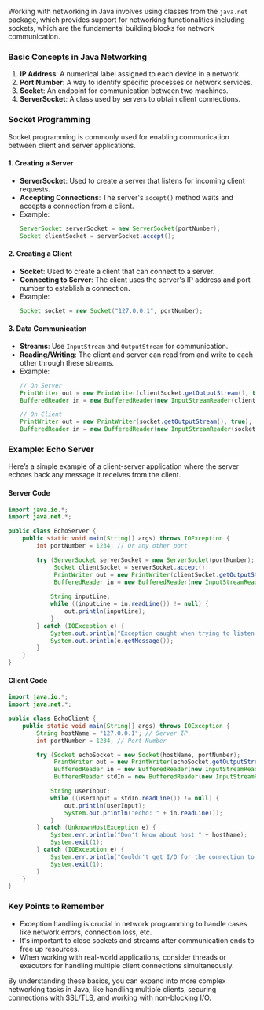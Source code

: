 Working with networking in Java involves using classes from the `java.net` package, which provides support for networking functionalities including sockets, which are the fundamental building blocks for network communication.

### Basic Concepts in Java Networking
1. **IP Address**: A numerical label assigned to each device in a network.
2. **Port Number**: A way to identify specific processes or network services.
3. **Socket**: An endpoint for communication between two machines.
4. **ServerSocket**: A class used by servers to obtain client connections.

### Socket Programming
Socket programming is commonly used for enabling communication between client and server applications.

#### 1. **Creating a Server**
- **ServerSocket**: Used to create a server that listens for incoming client requests.
- **Accepting Connections**: The server's `accept()` method waits and accepts a connection from a client.
- Example:
  ```java
  ServerSocket serverSocket = new ServerSocket(portNumber);
  Socket clientSocket = serverSocket.accept();
  ```

#### 2. **Creating a Client**
- **Socket**: Used to create a client that can connect to a server.
- **Connecting to Server**: The client uses the server's IP address and port number to establish a connection.
- Example:
  ```java
  Socket socket = new Socket("127.0.0.1", portNumber);
  ```

#### 3. **Data Communication**
- **Streams**: Use `InputStream` and `OutputStream` for communication.
- **Reading/Writing**: The client and server can read from and write to each other through these streams.
- Example:
  ```java
  // On Server
  PrintWriter out = new PrintWriter(clientSocket.getOutputStream(), true);
  BufferedReader in = new BufferedReader(new InputStreamReader(clientSocket.getInputStream()));

  // On Client
  PrintWriter out = new PrintWriter(socket.getOutputStream(), true);
  BufferedReader in = new BufferedReader(new InputStreamReader(socket.getInputStream()));
  ```

### Example: Echo Server
Here’s a simple example of a client-server application where the server echoes back any message it receives from the client.

#### Server Code
```java
import java.io.*;
import java.net.*;

public class EchoServer {
    public static void main(String[] args) throws IOException {
        int portNumber = 1234; // Or any other port

        try (ServerSocket serverSocket = new ServerSocket(portNumber);
             Socket clientSocket = serverSocket.accept();
             PrintWriter out = new PrintWriter(clientSocket.getOutputStream(), true);
             BufferedReader in = new BufferedReader(new InputStreamReader(clientSocket.getInputStream()))) {
            
            String inputLine;
            while ((inputLine = in.readLine()) != null) {
                out.println(inputLine);
            }
        } catch (IOException e) {
            System.out.println("Exception caught when trying to listen on port " + portNumber + " or listening for a connection");
            System.out.println(e.getMessage());
        }
    }
}
```

#### Client Code
```java
import java.io.*;
import java.net.*;

public class EchoClient {
    public static void main(String[] args) throws IOException {
        String hostName = "127.0.0.1"; // Server IP
        int portNumber = 1234; // Port Number

        try (Socket echoSocket = new Socket(hostName, portNumber);
             PrintWriter out = new PrintWriter(echoSocket.getOutputStream(), true);
             BufferedReader in = new BufferedReader(new InputStreamReader(echoSocket.getInputStream()));
             BufferedReader stdIn = new BufferedReader(new InputStreamReader(System.in))) {

            String userInput;
            while ((userInput = stdIn.readLine()) != null) {
                out.println(userInput);
                System.out.println("echo: " + in.readLine());
            }
        } catch (UnknownHostException e) {
            System.err.println("Don't know about host " + hostName);
            System.exit(1);
        } catch (IOException e) {
            System.err.println("Couldn't get I/O for the connection to " + hostName);
            System.exit(1);
        }
    }
}
```

### Key Points to Remember
- Exception handling is crucial in network programming to handle cases like network errors, connection loss, etc.
- It's important to close sockets and streams after communication ends to free up resources.
- When working with real-world applications, consider threads or executors for handling multiple client connections simultaneously.

By understanding these basics, you can expand into more complex networking tasks in Java, like handling multiple clients, securing connections with SSL/TLS, and working with non-blocking I/O.